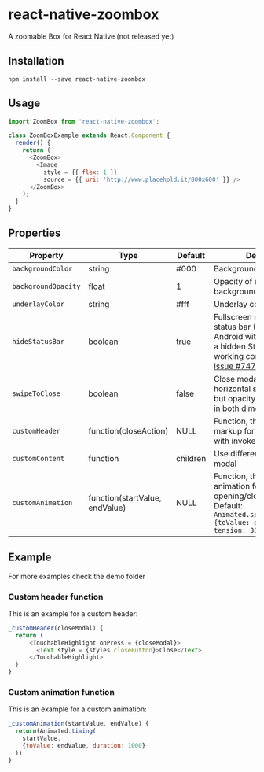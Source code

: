 # react-native-zoombox
A zoomable Box for React Native (not released yet)

## Installation
```
npm install --save react-native-zoombox
```

## Usage
```javascript
import ZoomBox from 'react-native-zoombox';

class ZoomBoxExample extends React.Component {
  render() {
    return (
      <ZoomBox>
        <Image
          style = {{ flex: 1 }}
          source = {{ uri: 'http://www.placehold.it/800x600' }} />
      </ZoomBox>
    );
  }
}
```

## Properties
| Property | Type | Default | Description |
| --- | --- | --- | --- |
| `backgroundColor` | string | #000 | Background color of  modal|
| `backgroundOpacity` | float | 1 | Opacity of  modal background|
| `underlayColor` | string | #fff | Underlay color of touchable |
| `hideStatusBar` | boolean | true | Fullscreen modal with hidden status bar (There is a Bug on Android with Modals, where a hidden StatusBar is not working correctly, see: [RN Issue #7474](https://github.com/facebook/react-native/issues/7474))|
| `swipeToClose` | boolean | false | Close modal on vertical or horizontal swipe (WIP works, but opacity does not change in both dimension) |
| `customHeader` | function(closeAction) | NULL | Function, that returns markup for a custom header with invokes the closeAction |
| `customContent` | function | children | Use different content in modal |
| `customAnimation` | function(startValue, endValue) | NULL | Function, that returns custom animation for opening/closing the modal. Default: `Animated.spring(startValue, {toValue: endValue, tension: 30, friction: 7})` |

## Example
For more examples check the demo folder
### Custom header function
This is an example for a custom header:
```javascript
_customHeader(closeModal) {
  return (
      <TouchableHighlight onPress = {closeModal}>
        <Text style = {styles.closeButton}>Close</Text>
      </TouchableHighlight>
  )
}
```
### Custom animation function
This is an example for a custom animation:
```javascript
_customAnimation(startValue, endValue) {
  return(Animated.timing(
    startValue,
    {toValue: endValue, duration: 1000}
  ))
}
```
